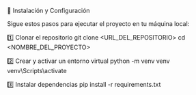 
🚀 Instalación y Configuración

Sigue estos pasos para ejecutar el proyecto en tu máquina local:

1️⃣ Clonar el repositorio
git clone <URL_DEL_REPOSITORIO>
cd <NOMBRE_DEL_PROYECTO>

2️⃣ Crear y activar un entorno virtual
python -m venv venv
venv\Scripts\activate

3️⃣ Instalar dependencias
pip install -r requirements.txt
